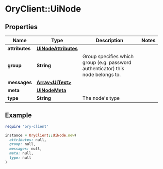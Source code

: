 # OryClient::UiNode

## Properties

| Name | Type | Description | Notes |
| ---- | ---- | ----------- | ----- |
| **attributes** | [**UiNodeAttributes**](UiNodeAttributes.md) |  |  |
| **group** | **String** | Group specifies which group (e.g. password authenticator) this node belongs to. |  |
| **messages** | [**Array&lt;UiText&gt;**](UiText.md) |  |  |
| **meta** | [**UiNodeMeta**](UiNodeMeta.md) |  |  |
| **type** | **String** | The node&#39;s type |  |

## Example

```ruby
require 'ory-client'

instance = OryClient::UiNode.new(
  attributes: null,
  group: null,
  messages: null,
  meta: null,
  type: null
)
```

